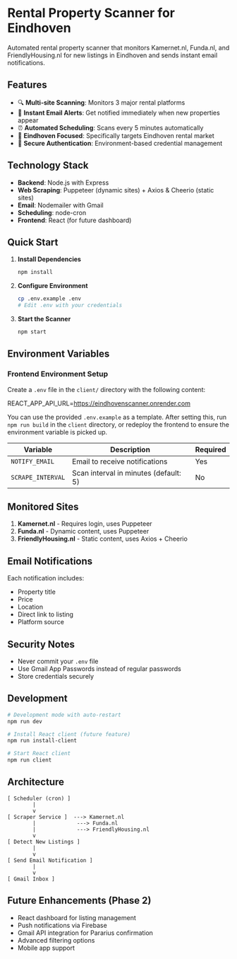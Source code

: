 # Rental Property Scanner for Eindhoven

Automated rental property scanner that monitors Kamernet.nl, Funda.nl, and FriendlyHousing.nl for new listings in Eindhoven and sends instant email notifications.

## Features

- 🔍 **Multi-site Scanning**: Monitors 3 major rental platforms
- 📧 **Instant Email Alerts**: Get notified immediately when new properties appear
- ⏰ **Automated Scheduling**: Scans every 5 minutes automatically
- 🎯 **Eindhoven Focused**: Specifically targets Eindhoven rental market
- 🔐 **Secure Authentication**: Environment-based credential management

## Technology Stack

- **Backend**: Node.js with Express
- **Web Scraping**: Puppeteer (dynamic sites) + Axios & Cheerio (static sites)
- **Email**: Nodemailer with Gmail
- **Scheduling**: node-cron
- **Frontend**: React (for future dashboard)

## Quick Start

1. **Install Dependencies**
   ```bash
   npm install
   ```

2. **Configure Environment**
   ```bash
   cp .env.example .env
   # Edit .env with your credentials
   ```

3. **Start the Scanner**
   ```bash
   npm start
   ```

## Environment Variables

### Frontend Environment Setup

Create a `.env` file in the `client/` directory with the following content:

REACT_APP_API_URL=https://eindhovenscanner.onrender.com

You can use the provided `.env.example` as a template. After setting this, run `npm run build` in the `client` directory, or redeploy the frontend to ensure the environment variable is picked up.


| Variable | Description | Required |
|----------|-------------|----------|
| `NOTIFY_EMAIL` | Email to receive notifications | Yes |
| `SCRAPE_INTERVAL` | Scan interval in minutes (default: 5) | No |

## Monitored Sites

1. **Kamernet.nl** - Requires login, uses Puppeteer
2. **Funda.nl** - Dynamic content, uses Puppeteer
3. **FriendlyHousing.nl** - Static content, uses Axios + Cheerio

## Email Notifications

Each notification includes:
- Property title
- Price
- Location
- Direct link to listing
- Platform source

## Security Notes

- Never commit your `.env` file
- Use Gmail App Passwords instead of regular passwords
- Store credentials securely

## Development

```bash
# Development mode with auto-restart
npm run dev

# Install React client (future feature)
npm run install-client

# Start React client
npm run client
```

## Architecture

```
[ Scheduler (cron) ]
        |
        v
[ Scraper Service ]  ---> Kamernet.nl
        |             ---> Funda.nl  
        |             ---> FriendlyHousing.nl
        v
[ Detect New Listings ]
        |
        v
[ Send Email Notification ]
        |
        v
[ Gmail Inbox ]
```

## Future Enhancements (Phase 2)

- React dashboard for listing management
- Push notifications via Firebase
- Gmail API integration for Pararius confirmation
- Advanced filtering options
- Mobile app support
